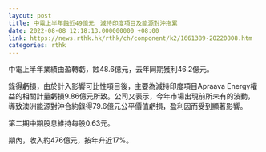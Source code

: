 ```yaml
---
layout: post
title: 中電上半年蝕近49億元　減持印度項目及能源對沖拖累
date: 2022-08-08 12:18:13.000000000 +08:00
link: https://news.rthk.hk/rthk/ch/component/k2/1661389-20220808.htm
categories: rthk
---
```


中電上半年業績由盈轉虧，蝕48.6億元，去年同期獲利46.2億元。

錄得虧損，由於計入影響可比性項目後，主要為減持印度項目Apraava Energy權益的相關計量虧損9.86億元所致。公司又表示，今年市場出現前所未有的波動，導致澳洲能源對沖合約錄得79.6億元公平價值虧損，盈利因而受到顯著影響。

第二期中期股息維持每股0.63元。

期內，收入約476億元，按年升近17%。
